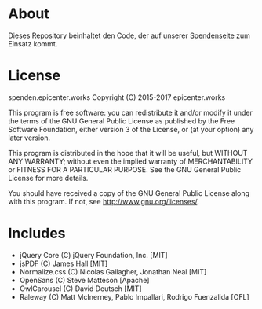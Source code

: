 # About
Dieses Repository beinhaltet den Code, der auf unserer [Spendenseite](https://spenden.epicenter.works/) zum Einsatz kommt.

# License
spenden.epicenter.works
Copyright (C) 2015-2017 epicenter.works

This program is free software: you can redistribute it and/or modify
it under the terms of the GNU General Public License as published by
the Free Software Foundation, either version 3 of the License, or
(at your option) any later version.

This program is distributed in the hope that it will be useful,
but WITHOUT ANY WARRANTY; without even the implied warranty of
MERCHANTABILITY or FITNESS FOR A PARTICULAR PURPOSE.  See the
GNU General Public License for more details.

You should have received a copy of the GNU General Public License
along with this program.  If not, see <http://www.gnu.org/licenses/>.

# Includes
- jQuery Core (C) jQuery Foundation, Inc. [MIT]
- jsPDF (C) James Hall [MIT]
- Normalize.css (C) Nicolas Gallagher, Jonathan Neal [MIT]
- OpenSans (C) Steve Matteson [Apache]
- OwlCarousel (C) David Deutsch [MIT]
- Raleway (C) Matt McInerney, Pablo Impallari, Rodrigo Fuenzalida [OFL]

